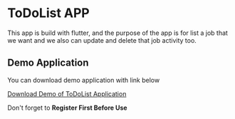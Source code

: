 # ToDoList APP

This app is build with flutter, and the purpose of the app is for list a job that we want and we also can update and delete that job activity too. 

## Demo Application

You can download demo application with link below

[Download Demo of ToDoList Application](https://drive.google.com/file/d/1HSBftnPrizCle3m5KWL9q3j0xHwSUbkr/view?usp=share_link)

Don't forget to **Register First Before Use** 
